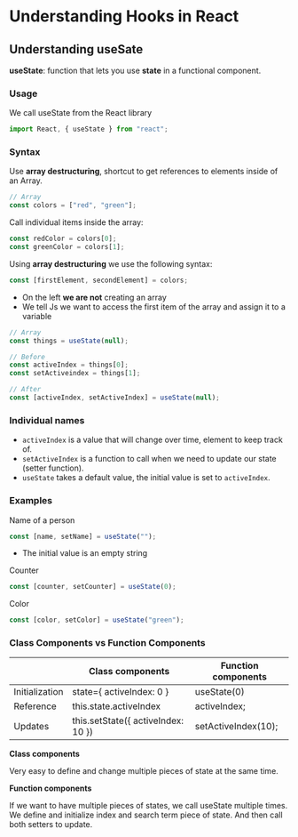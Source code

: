 # Understanding Hooks in React

## Understanding useSate

**useState**: function that lets you use **state** in a functional component.

### Usage

We call useState from the React library

```jsx
import React, { useState } from "react";
```

### Syntax

Use **array destructuring**, shortcut to get references to elements inside of an Array.

```js
// Array
const colors = ["red", "green"];
```

Call individual items inside the array:

```js
const redColor = colors[0];
const greenColor = colors[1];
```

Using **array destructuring** we use the following syntax:

```js
const [firstElement, secondElement] = colors;
```

- On the left **we are not** creating an array
- We tell Js we want to access the first item of the array and assign it to a variable

```jsx
// Array
const things = useState(null);

// Before
const activeIndex = things[0];
const setActiveindex = things[1];

// After
const [activeIndex, setActiveIndex] = useState(null);
```

### Individual names

- `activeIndex` is a value that will change over time, element to keep track of.
- `setActiveIndex` is a function to call when we need to update our state (setter function).
- `useState` takes a default value, the initial value is set to `activeIndex`.

### Examples

Name of a person

```jsx
const [name, setName] = useState("");
```

- The initial value is an empty string

Counter

```jsx
const [counter, setCounter] = useState(0);
```

Color

```jsx
const [color, setColor] = useState("green");
```

### Class Components vs Function Components

| | Class components | Function components |
| --- | --- | --- |
| Initialization | state={ activeIndex: 0 } | useState(0) |
| Reference | this.state.activeIndex | activeIndex; |
| Updates | this.setState({ activeIndex: 10 }) | setActiveIndex(10); |

**Class components**

Very easy to define and change multiple pieces of state at the same time.

**Function components**

If we want to have multiple pieces of states, we call useState multiple times. We define and initialize index and search term piece of state. And then call both setters to update.